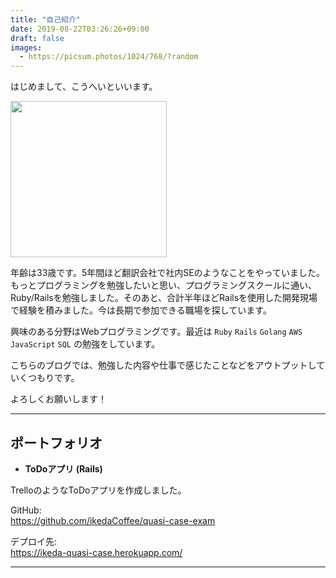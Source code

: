 ```yaml
---
title: "自己紹介"
date: 2019-08-22T03:26:26+09:00
draft: false
images: 
  - https://picsum.photos/1024/768/?random
---
```


はじめまして、こうへいといいます。

<img src="https://avatars0.githubusercontent.com/u/25954028?s=460&v=4" width=250px>

年齢は33歳です。5年間ほど翻訳会社で社内SEのようなことをやっていました。もっとプログラミングを勉強したいと思い、プログラミングスクールに通い、Ruby/Railsを勉強しました。そのあと、合計半年ほどRailsを使用した開発現場で経験を積みました。今は長期で参加できる職場を探しています。

興味のある分野はWebプログラミングです。最近は `Ruby` `Rails` `Golang` `AWS` `JavaScript` `SQL` の勉強をしています。

こちらのブログでは、勉強した内容や仕事で感じたことなどをアウトプットしていくつもりです。

よろしくお願いします！

---

## ポートフォリオ

- **ToDoアプリ (Rails)**

TrelloのようなToDoアプリを作成しました。

GitHub:  
https://github.com/ikedaCoffee/quasi-case-exam  

デプロイ先:  
https://ikeda-quasi-case.herokuapp.com/

---
